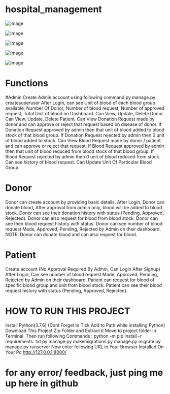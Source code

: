 # hospital_management



![Image](https://github.com/user-attachments/assets/17de4f3f-c2f3-4496-b7ac-d9089968b17f)




![Image](https://github.com/user-attachments/assets/61bddabe-ebdf-4d88-88c5-9ca62d64b749)







![Image](https://github.com/user-attachments/assets/7b67448a-5429-40e0-b170-2d7f51bbc4a6)



![Image](https://github.com/user-attachments/assets/06335bf2-cb03-4c15-85a6-eaee06157df1)




![Image](https://github.com/user-attachments/assets/76cc1fb9-24d9-4d8f-b745-c5f8c321ec87)











# Functions

#Admin
Create Admin account using following command
py manage.py createsuperuser
After Login, can see Unit of blood of each blood group available, Number Of Donor, Number of blood request, Number of approved request, Total Unit of blood on Dashboard.
Can View, Update, Delete Donor.
Can View, Update, Delete Patient.
Can View Donation Request made by donor and can approve or reject that request based on disease of donor.
If Donation Request approved by admin then that unit of blood added to blood stock of that blood group.
If Donation Request rejected by admin then 0 unit of blood added to stock.
Can View Blood Request made by donor / patient and can approve or reject that request.
If Blood Request approved by admin then that unit of blood reduced from blood stock of that blood group.
If Blood Request rejected by admin then 0 unit of blood reduced from stock.
Can see history of blood request.
Can Update Unit Of Particular Blood Group.


# Donor
Donor can create account by providing basic details.
After Login, Donor can donate blood, After approval from admin only, blood will be added to blood stock.
Donor can see their donation history with status (Pending, Approved, Rejected).
Donor can also request for blood from blood stock.
Donor can see their blood request history with status.
Donor can see number of blood request Made, Approved, Pending, Rejected by Admin on their dashboard.
NOTE: Donor can donate blood and can also request for blood.


# Patient

Create account (No Approval Required By Admin, Can Login After Signup)
After Login, Can see number of blood request Made, Approved, Pending, Rejected by Admin on their dashboard.
Patient can request for blood of specific blood group and unit from blood stock.
Patient can see their blood request history with status (Pending, Approved, Rejected).


# HOW TO RUN THIS PROJECT

Install Python(3.7.6) (Dont Forget to Tick Add to Path while installing Python)
Download This Project Zip Folder and Extract it
Move to project folder in Terminal. Then run following Commands :
python -m pip install -r requirements. txt
py manage.py makemigrations
py manage.py migrate
py manage.py runserver
Now enter following URL in Your Browser Installed On Your Pc
http://127.0.0.1:8000/


# for any error/ feedback, just ping me up here in github
